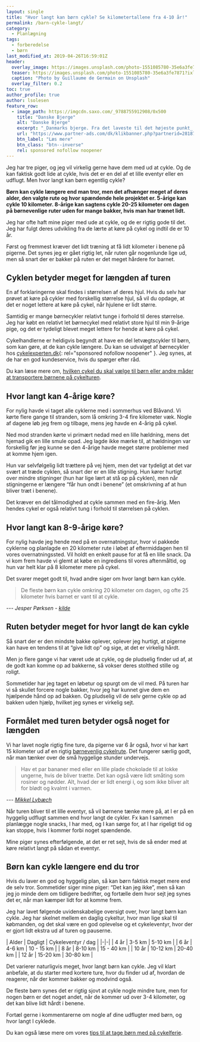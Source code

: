 ```yaml
---
layout: single
title: "Hvor langt kan børn cykle? Se kilometertallene fra 4-10 år!"
permalink: /barn-cykle-langt/
category:
  - Planlægning
tags:
  - forberedelse
  - børn
last_modified_at: 2019-04-26T16:59:01Z
header:
  overlay_image: https://images.unsplash.com/photo-1551085780-35e6a3fe7871?ixlib=rb-1.2.1&ixid=eyJhcHBfaWQiOjEyMDd9&auto=format&fit=crop&h=600&w=1200&q=10
  teaser: https://images.unsplash.com/photo-1551085780-35e6a3fe7871?ixlib=rb-1.2.1&ixid=eyJhcHBfaWQiOjEyMDd9&auto=format&fit=crop&h=300&w=400&q=10
  caption: "Photo by Guillaume de Germain on Unsplash"
  overlay_filter: 0.2
toc: true
author_profile: true
author: lsolesen
feature_row:
  - image_path: https://imgcdn.saxo.com/_9788755912908/0x500
    title: "Danske Bjerge"
    alt: "Danske Bjerge"
    excerpt: "_Danmarks bjerge. Fra det laveste til det højeste punkt_ er en utrolig flot og oplysende bog med over 500 farverige fotos. Bogen giver en indsigt i landets 117 bjerge, fra Harehøj på 3 meter til Danmarks højeste punkt, Møllehøj. Hvert bjerg er beskrevet med historiske oplysninger, fakta og lokale anekdoter, som gør bogen hyggelig, underholdende oplysende at læse i."
    url: "https://www.partner-ads.com/dk/klikbanner.php?partnerid=28187&bannerid=43262&htmlurl=https://www.saxo.com/dk/danmarks-bjerge_roger-pihl_haeftet_9788755912908"
    btn_label: "Læs mere"
    btn_class: "btn--inverse"
    rel: sponsored nofollow noopener
---
```


Jeg har tre piger, og jeg vil virkelig gerne have dem med ud at cykle. Og de kan faktisk godt lide at cykle, hvis det er en del af et lille eventyr eller en udflugt. Men hvor langt kan børn egentlig cykle?

**Børn kan cykle længere end man tror, men det afhænger meget af deres alder, den valgte rute og hvor spændende hele projektet er. 5-årige kan cykle 10 kilometer. 8-årige kan sagtens cykle 20-25 kilometer om dagen på børnevenlige ruter uden for mange bakker, hvis man har trænet lidt.**

Jeg har ofte haft mine piger med ude at cykle, og de er rigtig gode til det. Jeg har fulgt deres udvikling fra de lærte at køre på cykel og indtil de er 10 år.

Først og fremmest kræver det lidt træning at få lidt kilometer i benene på pigerne. Det synes jeg er gået rigtig let, når ruten går nogenlunde lige ud, men så snart der er bakker på ruten er det meget hårdere for barnet.

## Cyklen betyder meget for længden af turen

En af forklaringerne skal findes i størrelsen af deres hjul. Hvis du selv har prøvet at køre på cykler med forskellig størrelse hjul, så vil du opdage, at det er noget lettere at køre på cykel, når hjulene er lidt større.

Samtidig er mange børnecykler relativt tunge i forhold til deres størrelse. Jeg har købt en relativt let børnecykel med relativt store hjul til min 9-årige pige, og det er tydeligt blevet meget lettere for hende at køre på cykel.

Cykelhandlerne er heldigvis begyndt at have en del letvægtscykler til børn, som kan gøre, at de kan cykle længere. Du kan se udvalget af børnecykler hos [cykelexperten.dk](https://www.partner-ads.com/dk/klikbanner.php?partnerid=28187&bannerid=23616&htmlurl=https://cykelexperten.dk/bornecykler/){: rel="sponsored nofollow noopener" }. Jeg synes, at de har en god kundeservice, hvis du spørger efter råd.

Du kan læse mere om, [hvilken cykel du skal vælge til børn eller andre måder at transportere børnene på cykelturen](/boern-cykel-paa-cykelferie/).

## Hvor langt kan 4-årige køre?

For nylig havde vi taget alle cyklerne med i sommerhus ved Blåvand. Vi kørte flere gange til stranden, som lå omkring 3-4 fire kilometer væk. Nogle af dagene løb jeg frem og tilbage, mens jeg havde en 4-årig på cykel.

Ned mod stranden kørte vi primært nedad med en lille hældning, mens det hjemad gik en lille smule opad. Jeg lagde ikke mærke til, at hældningen var forskellig før jeg kunne se den 4-årige havde meget større problemer med at komme hjem igen.

Hun var selvfølgelig lidt trættere på vej hjem, men det var tydeligt at det var svært at træde cyklen, så snart der er en lille stigning. Hun kører hurtigt over mindre stigninger (hun har lige lært at stå op på cyklen), men når stigningerne er længere “får hun ondt i benene” (et omskrivning af at hun bliver træt i benene).

Det kræver en del tålmodighed at cykle sammen med en fire-årig. Men hendes cykel er også relativt tung i forhold til størrelsen på cyklen.

## Hvor langt kan 8-9-årige køre?

For nylig havde jeg hende med på en overnatningstur, hvor vi pakkede cyklerne og planlagde en 20 kilometer rute i løbet af eftermiddagen hen til vores overnatningssted. Vil holdt en enkelt pause for at få en lille snack. Da vi kom frem havde vi glemt at købe en ingrediens til vores aftenmåltid, og hun var helt klar på 8 kilometer mere på cykel.

Det svarer meget godt til, hvad andre siger om hvor langt børn kan cykle.

> De fleste børn kan cykle omkring 20 kilometer om dagen, og ofte 25 kilometer hvis barnet er vant til at cykle.

--- <cite>Jesper Pørksen - [kilde](https://www.bt.dk/forbrug/tag-cyklen-paa-ferie-saa-langt-kan-du-komme-omkring)</cite>

## Ruten betyder meget for hvor langt de kan cykle

Så snart der er den mindste bakke oplever, oplever jeg hurtigt, at pigerne kan have en tendens til at “give lidt op” og sige, at det er virkelig hårdt.

Men jo flere gange vi har været ude at cykle, og de pludselig finder ud af, at de godt kan komme op ad bakkerne, så vokser deres stolthed stille og roligt.

Sommetider har jeg taget en løbetur og spurgt om de vil med. På turen har vi så skullet forcere nogle bakker, hvor jeg har kunnet give dem en hjælpende hånd op ad bakken. Og pludselig vil de selv gerne cykle op ad bakken uden hjælp, hvilket jeg synes er virkelig sejt.

## Formålet med turen betyder også noget for længden

Vi har lavet nogle rigtig fine ture, da pigerne var 6 år også, hvor vi har kørt 15 kilometer ud af en rigtig [børnevenlig cykelrute](/cykelrute-born/). Det fungerer særlig godt, når man tænker over de små hyggelige stunder undervejs.

> Hav et par bananer med eller en lille plade chokolade til at lokke ungerne, hvis de bliver trætte. Det kan også være lidt småting som rosiner og nødder. Alt, hvad der er lidt energi i, og som ikke bliver alt for blødt og kvalmt i varmen.

--- <cite>[Mikkel Lybæch](https://www.bt.dk/forbrug/tag-cyklen-paa-ferie-saa-langt-kan-du-komme-omkring)</cite>

Når turen bliver til et lille eventyr, så vil børnene tænke mere på, at I er på en hyggelig udflugt sammen end hvor langt de cykler. Fx kan I sammen planlægge nogle snacks, I har med, og I kan sørge for, at I har rigeligt tid og kan stoppe, hvis I kommer forbi noget spændende.

Mine piger synes efterfølgende, at det er ret sejt, hvis de så ender med at køre relativt langt på sådan et eventyr.

## Børn kan cykle længere end du tror

Hvis du laver en god og hyggelig plan, så kan børn faktisk meget mere end de selv tror. Sommetider siger mine piger: “Det kan jeg ikke”, men så kan jeg jo minde dem om tidligere bedrifter, og fortælle dem hvor sejt jeg synes det er, når man kæmper lidt for at komme frem.

Jeg har lavet følgende uvidenskabelige oversigt over, hvor langt børn kan cykle. Jeg har skelnet mellem en daglig cykeltur, hvor man lige skal til købmanden, og det skal være en god oplevelse og et cykeleventyr, hvor der er gjort lidt ekstra ud af turen og pauserne.

| Alder | Dagligt | Cykeleventyr / dag |
|-|-|
| 4 år | 3-5 km | 5-10 km |
| 6 år | 4-6 km | 10 - 15 km |
| 8 år | 8-10 km | 15 - 40 km |
| 10 år | 10-12 km  | 20-40 km |
| 12 år | 15-20 km  | 30-80 km |

Det varierer naturligvis meget, hvor langt børn kan cykle. Jeg vil klart anbefale, at du starter med kortere ture, hvor du finder ud af, hvordan de reagerer, når der kommer bakker og modvind også.

De fleste børn synes det er rigtig sjovt at cykle nogle mindre ture, men for nogen børn er det noget andet, når de kommer ud over 3-4 kilometer, og det kan blive lidt hårdt i benene.

Fortæl gerne i kommentarerne om nogle af dine udflugter med børn, og hvor langt I cyklede.

Du kan også læse mere om vores [tips til at tage børn med på cykelferie](/boern-paa-cykelferie/).
